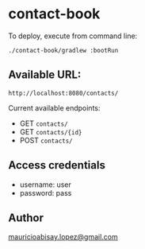 # contact-book

To deploy, execute from command line:

`./contact-book/gradlew :bootRun`

## Available URL:

`http://localhost:8080/contacts/`


Current available endpoints:

- GET `contacts/`
- GET `contacts/{id}`
- POST `contacts/`

## Access credentials

- username: user
- password: pass

## Author

mauricioabisay.lopez@gmail.com